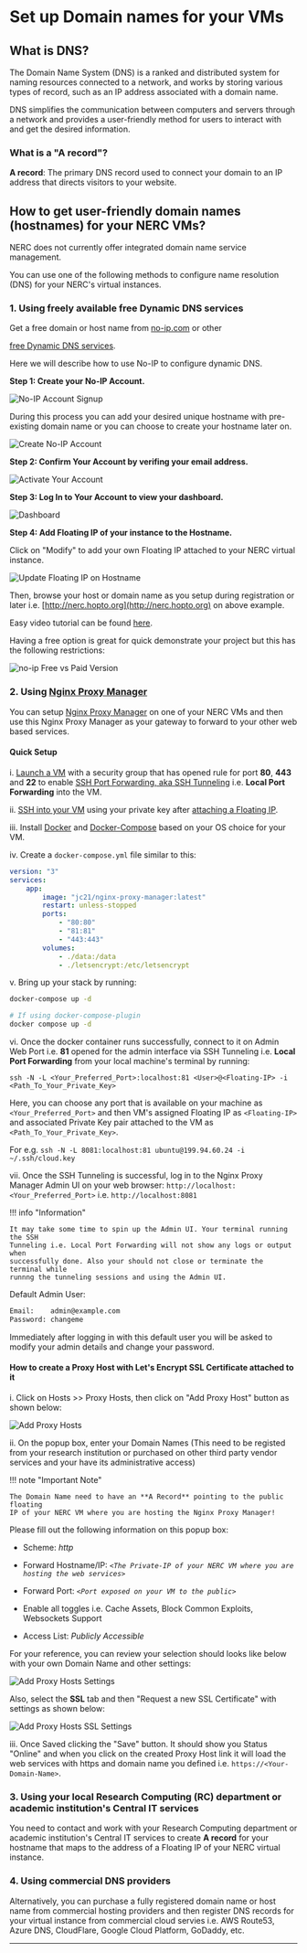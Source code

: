 # Set up Domain names for your VMs

## What is DNS?

The Domain Name System (DNS) is a ranked and distributed system for naming resources
connected to a network, and works by storing various types of record, such as an
IP address associated with a domain name.

DNS simplifies the communication between computers and servers through a network
and provides a user-friendly method for users to interact with and get the desired
information.

### What is a "A record"?

**A record**: The primary DNS record used to connect your domain to an IP address
that directs visitors to your website.

## How to get user-friendly domain names (hostnames) for your NERC VMs?

NERC does not currently offer integrated domain name service management.

You can use one of the following methods to configure name resolution (DNS) for
your NERC's virtual instances.

### 1. Using freely available free Dynamic DNS services

Get a free domain or host name from [no-ip.com](https://www.noip.com/) or other

[free Dynamic DNS services](https://www.makeuseof.com/tag/5-best-dynamic-dns-providers-can-lookup-free-today/).

Here we will describe how to use No-IP to configure dynamic DNS.

**Step 1: Create your No-IP Account.**

![No-IP Account Signup](images/signup.png)

During this process you can add your desired unique hostname with pre-existing
domain name or you can choose to create your hostname later on.

![Create No-IP Account](images/create-no-ip-account.png)

**Step 2: Confirm Your Account by verifing your email address.**

![Activate Your Account](images/activate-your-account.png)

**Step 3: Log In to Your Account to view your dashboard.**

![Dashboard](images/dashboard.png)

**Step 4: Add Floating IP of your instance to the Hostname.**

Click on "Modify" to add your own Floating IP attached to your NERC virtual instance.

![Update Floating IP on Hostname](images/floating-ip-to-hostname.png)

Then, browse your host or domain name as you setup during registration or later
i.e. [http://nerc.hopto.org](http://nerc.hopto.org) on above example.

Easy video tutorial can be found [here](https://www.youtube.com/watch?v=1eeMxhpT868).

Having a free option is great for quick demonstrate your project but this has
the following restrictions:

![no-ip Free vs Paid Version](images/no-ip-free-vs-paid.png)

### 2. Using [Nginx Proxy Manager](https://nginxproxymanager.com/)

You can setup [Nginx Proxy Manager](https://nginxproxymanager.com/) on one of
your NERC VMs and then use this Nginx Proxy Manager as your gateway to forward
to your other web based services.

#### Quick Setup

i. [Launch a VM](../../create-and-connect-to-the-VM/launch-a-VM.md)
with a security group that has opened rule for port **80**, **443** and **22** to
enable [SSH Port Forwarding, aka SSH Tunneling](https://www.ssh.com/academy/ssh/tunneling-example)
i.e. **Local Port Forwarding** into the VM.

ii. [SSH into your VM](../../create-and-connect-to-the-VM/ssh-to-the-VM.md)
using your private key after [attaching a Floating IP](../../create-and-connect-to-the-VM/assign-a-floating-IP.md).

iii. Install [Docker](https://docs.docker.com/install/) and [Docker-Compose](https://docs.docker.com/compose/install/)
based on your OS choice for your VM.

iv. Create a `docker-compose.yml` file similar to this:

```yaml
version: "3"
services:
    app:
        image: "jc21/nginx-proxy-manager:latest"
        restart: unless-stopped
        ports:
            - "80:80"
            - "81:81"
            - "443:443"
        volumes:
            - ./data:/data
            - ./letsencrypt:/etc/letsencrypt
```

v. Bring up your stack by running:

```sh
docker-compose up -d

# If using docker-compose-plugin
docker compose up -d
```

vi. Once the docker container runs successfully, connect to it on Admin Web Port
i.e. **81** opened for the admin interface via SSH Tunneling i.e. **Local Port Forwarding**
from your local machine's terminal by running:

`ssh -N -L <Your_Preferred_Port>:localhost:81 <User>@<Floating-IP> -i <Path_To_Your_Private_Key>`

Here, you can choose any port that is available on your machine as `<Your_Preferred_Port>`
and then VM's assigned Floating IP as `<Floating-IP>` and associated Private
Key pair attached to the VM as `<Path_To_Your_Private_Key>`.

For e.g. `ssh -N -L 8081:localhost:81 ubuntu@199.94.60.24 -i ~/.ssh/cloud.key`

vii. Once the SSH Tunneling is successful, log in to the Nginx Proxy Manager
Admin UI on your web browser:
`http://localhost:<Your_Preferred_Port>` i.e. `http://localhost:8081`

!!! info "Information"

    It may take some time to spin up the Admin UI. Your terminal running the SSH
    Tunneling i.e. Local Port Forwarding will not show any logs or output when
    successfully done. Also your should not close or terminate the terminal while
    runnng the tunneling sessions and using the Admin UI.

Default Admin User:

```sh
Email:    admin@example.com
Password: changeme
```

Immediately after logging in with this default user you will be asked to modify
your admin details and change your password.

#### How to create a Proxy Host with Let's Encrypt SSL Certificate attached to it

i. Click on Hosts >> Proxy Hosts, then click on "Add Proxy Host" button as shown
below:

![Add Proxy Hosts](images/nginx-proxy-manager-proxy-host.png)

ii. On the popup box, enter your Domain Names (This need to be registed from your
research institution or purchased on other third party vendor services and your have
its administrative access)

!!! note "Important Note"

    The Domain Name need to have an **A Record** pointing to the public floating
    IP of your NERC VM where you are hosting the Nginx Proxy Manager!

Please fill out the following information on this popup box:

-   Scheme: _http_

-   Forward Hostname/IP:
    _`<The Private-IP of your NERC VM where you are hosting the web services>`_

-   Forward Port: _`<Port exposed on your VM to the public>`_

-   Enable all toggles i.e. Cache Assets, Block Common Exploits, Websockets Support

-   Access List: _Publicly Accessible_

For your reference, you can review your selection should looks like below with your
own Domain Name and other settings:

![Add Proxy Hosts Settings](images/nginx-proxy-manager-add-proxy-host.png)

Also, select the **SSL** tab and then "Request a new SSL Certificate" with settings
as shown below:

![Add Proxy Hosts SSL Settings](images/nginx-proxy-manager-ssl-setting.png)

iii. Once Saved clicking the "Save" button. It should show you Status "Online" and
when you click on the created Proxy Host link it will load the web services with
https and domain name you defined i.e. `https://<Your-Domain-Name>`.

### 3. Using your local Research Computing (RC) department or academic institution's Central IT services

You need to contact and work with your Research Computing department or
academic institution's Central IT services to create **A record** for your hostname
that maps to the address of a Floating IP of your NERC virtual instance.

### 4. Using commercial DNS providers

Alternatively, you can purchase a fully registered domain name or host name from
commercial hosting providers and then register DNS records for your virtual instance
from commercial cloud servies i.e. AWS Route53, Azure DNS, CloudFlare, Google Cloud
Platform, GoDaddy, etc.

---
